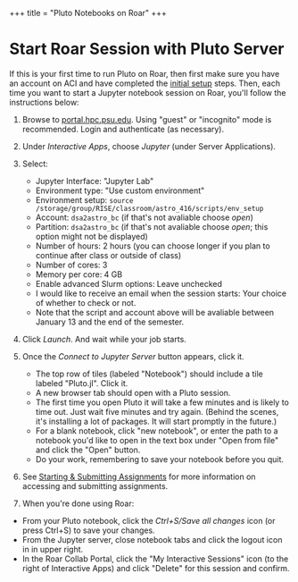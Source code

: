 +++
title = "Pluto Notebooks on Roar"
+++

# Start Roar Session with Pluto Server

If this is your first time to run Pluto on Roar, then first make sure you have an account on ACI and have completed the [initial setup](/tips/roar/) steps.
Then, each time you want to start a Jupyter notebook session on Roar, you'll follow the instructions below:
1. Browse to [portal.hpc.psu.edu](https://portal.hpc.psu.edu).
Using "guest" or "incognito" mode is recommended.
Login and authenticate (as necessary).

1. Under _Interactive Apps_, choose _Jupyter_ (under Server Applications).
2. Select:
   - Jupyter Interface: "Jupyter Lab"
   - Environment type: "Use custom environment"
   - Environment setup:  `source /storage/group/RISE/classroom/astro_416/scripts/env_setup`
   - Account:  `dsa2astro_bc` (if that's not avaliable choose _open_)
   - Partition: `dsa2astro_bc` (if that's not avaliable choose _open_; this option might not be displayed) 
   - Number of hours: 2 hours  (you can choose longer if you plan to continue after class or outside of class)
   - Number of cores: 3
   - Memory per core: 4 GB
   - Enable advanced Slurm options: Leave unchecked
   - I would like to receive an email when the session starts: Your choice of whether to check or not.
   - Note that the script and account above will be avaliable between January 13 and the end of the semester.
3. Click _Launch_.  And wait while your job starts.
4. Once the _Connect to Jupyter Server_ button appears, click it.
   + The top row of tiles (labeled "Notebook") should include a tile labeled "Pluto.jl".  Click it.  
   + A new browser tab should open with a Pluto session.
   + The first time you open Pluto it will take a few minutes and is likely to time out.  Just wait five minutes and try again.  (Behind the scenes, it's installing a lot of packages.  It will start promptly in the future.)
   + For a blank notebook, click "new notebook", or enter the path to a notebook you'd like to open in the text box under "Open from file" and click the "Open" button.
   + Do your work, remembering to save your notebook before you quit.
5. See [Starting & Submitting Assignments](/tips/labs/) for more information on accessing and submitting assignments.
6. When you're done using Roar:
- From your Pluto notebook, click the _Ctrl+S/Save all changes_ icon (or press Ctrl+S) to save your changes.
- From the Jupyter server, close notebook tabs and click the logout icon in in upper right.
- In the Roar Collab Portal, click the "My Interactive Sessions" icon (to the right of Interactive Apps) and click "Delete" for this session and confirm.
